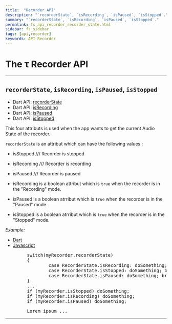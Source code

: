 ```yaml
---
title:  "Recorder API"
description: "`recorderState`, `isRecording`, `isPaused`, `isStopped`."
summary: "`recorderState`, `isRecording`, `isPaused`, `isStopped`."
permalink: fs_api_recorder_recorder_state.html
sidebar: fs_sidebar
tags: [api,recorder]
keywords: API Recorder
---
```

# The &tau; Recorder API

---------------------------------------------------------------------------------------------------------------------------------

## `recorderState`, `isRecording`, `isPaused`, `isStopped`

- Dart API: [recorderState](pages/flutter-sound/api/recorder/FlutterSoundRecorder/recorderState.html)
- Dart API: [isRecording](pages/flutter-sound/api/recorder/FlutterSoundRecorder/isRecording.html)
- Dart API: [isPaused](pages/flutter-sound/api/recorder/FlutterSoundRecorder/isPaused.html)
- Dart API: [isStopped](pages/flutter-sound/api/recorder/FlutterSoundRecorder/isStopped.html)

This four attributs is used when the app wants to get the current Audio State of the recorder.

`recorderState` is an attribut which can have the following values :

  - isStopped   /// Recorder is stopped
  - isRecording   /// Recorder is recording
  - isPaused    /// Recorder is paused

- isRecording is a boolean attribut which is `true` when the recorder is in the "Recording" mode.
- isPaused is a boolean atrribut which  is `true` when the recorder is in the "Paused" mode.
- isStopped is a boolean atrribut which  is `true` when the recorder is in the "Stopped" mode.

*Example:*
<ul id="profileTabs" class="nav nav-tabs">
    <li class="active"><a href="#dart" data-toggle="tab">Dart</a></li>
    <li><a href="#javascript" data-toggle="tab">Javascript</a></li>
</ul>
<div class="tab-content">

<div role="tabpanel" class="tab-pane active" id="dart">

<pre>
        switch(myRecorder.recorderState)
        {
                case RecorderState.isRecording: doSomething; break;
                case RecorderState.isStopped: doSomething; break;
                case RecorderState.isPaused: doSomething; break;
        }
        ...
        if (myRecorder.isStopped) doSomething;
        if (myRecorder.isRecording) doSomething;
        if (myRecorder.isPaused) doSomething;
</pre>

</div>

<div role="tabpanel" class="tab-pane" id="javascript">
<pre>
        Lorem ipsum ...
</pre>
</div>

</div>

---------------------------------------------------------------------------------------------------------------------------------
